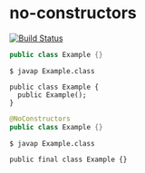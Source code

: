 # no-constructors

[![Build Status](https://img.shields.io/circleci/project/github/hunterwb/no-constructors.svg)](https://circleci.com/gh/hunterwb/no-constructors)

```java
public class Example {}
```


```console
$ javap Example.class

public class Example {
  public Example();
}
```

```java
@NoConstructors
public class Example {}
```

```console
$ javap Example.class

public final class Example {}
```